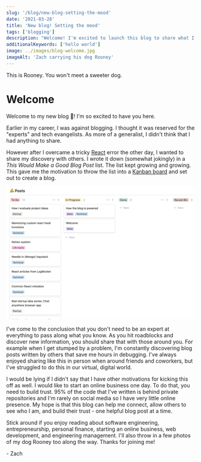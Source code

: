 ```yaml
---
slug: '/blog/new-blog-setting-the-mood'
date: '2021-03-28'
title: 'New blog! Setting the mood'
tags: ['blogging']
description: "Welcome! I'm excited to launch this blog to share what I've learned over the years to connect with all of you."
additionalKeywords: ['hello world']
image: ../images/blog-welcome.jpg
imageAlt: 'Zach carrying his dog Rooney'
---
```


This is Rooney. You won't meet a sweeter dog.

# Welcome

Welcome to my new blog 🎉! I'm so excited to have you here.

Earlier in my career, I was against blogging. I thought it was reserved for the "experts" and tech evangelists. As more of a generalist, I didn't think that I had anything to share.

However after I overcame a tricky [React](https://reactjs.org/) error the other day, I wanted to share my discovery with others. I wrote it down (somewhat jokingly) in a _This Would Make a Good Blog Post_ list. The list kept growing and growing. This gave me the motivation to throw the list into a [Kanban board](https://www.atlassian.com/agile/kanban) and set out to create a blog.

![Kanban board of blog ideas in Notion](../images/blog-welcome-list.png)

I've come to the conclusion that you don't need to be an expert at everything to pass along what you know. As you hit roadblocks and discover new information, you should share that with those around you. For example when I get stumped by a problem, I'm constantly discovering blog posts written by others that save me hours in debugging. I've always enjoyed sharing like this in person when around friends and coworkers, but I've struggled to do this in our virtual, digital world.

I would be lying if I didn't say that I have other motivations for kicking this off as well. I would like to start an online business one day. To do that, you need to build trust. 95% of the code that I've written is behind private repositories and I'm rarely on social media so I have very little online presence. My hope is that this blog can help me connect, allow others to see who I am, and build their trust - one helpful blog post at a time.

Stick around if you enjoy reading about software engineering, entrepreneurship, personal finance, starting an online business, web development, and engineering management. I'll also throw in a few photos of my dog Rooney too along the way. Thanks for joining me!

\- Zach
